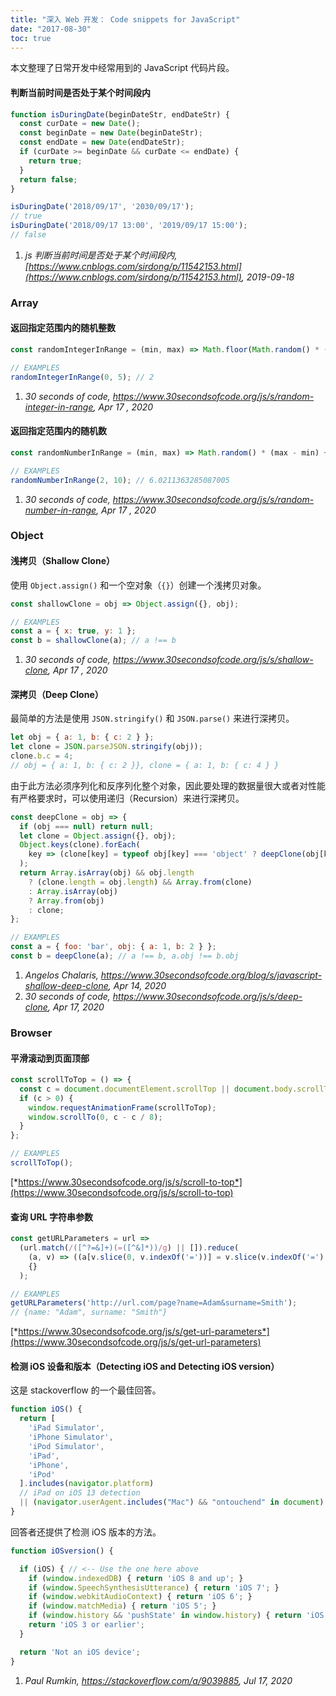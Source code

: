 ```yaml
---
title: "深入 Web 开发： Code snippets for JavaScript"
date: "2017-08-30"
toc: true
---
```


本文整理了日常开发中经常用到的 JavaScript 代码片段。

<!--more-->

#### 判断当前时间是否处于某个时间段内

```javascript
function isDuringDate(beginDateStr, endDateStr) {
  const curDate = new Date();
  const beginDate = new Date(beginDateStr);
  const endDate = new Date(endDateStr);
  if (curDate >= beginDate && curDate <= endDate) {
    return true;
  }
  return false;
}

isDuringDate('2018/09/17', '2030/09/17');
// true
isDuringDate('2018/09/17 13:00', '2019/09/17 15:00');
// false
```

1. *js 判断当前时间是否处于某个时间段内, [https://www.cnblogs.com/sirdong/p/11542153.html](https://www.cnblogs.com/sirdong/p/11542153.html), 2019-09-18*

### Array

#### 返回指定范围内的随机整数

```javascript
const randomIntegerInRange = (min, max) => Math.floor(Math.random() * (max - min + 1)) + min;

// EXAMPLES
randomIntegerInRange(0, 5); // 2
```

1. *30 seconds of code, https://www.30secondsofcode.org/js/s/random-integer-in-range, Apr 17 , 2020*

#### 返回指定范围内的随机数

```javascript
const randomNumberInRange = (min, max) => Math.random() * (max - min) + min;

// EXAMPLES
randomNumberInRange(2, 10); // 6.0211363285087005
```

1. *30 seconds of code, https://www.30secondsofcode.org/js/s/random-number-in-range, Apr 17 , 2020*

### Object

#### 浅拷贝（Shallow Clone）

使用 `Object.assign()` 和一个空对象（`{}`）创建一个浅拷贝对象。

```javascript
const shallowClone = obj => Object.assign({}, obj);

// EXAMPLES
const a = { x: true, y: 1 };
const b = shallowClone(a); // a !== b
```

1. *30 seconds of code, https://www.30secondsofcode.org/js/s/shallow-clone, Apr 17 , 2020*

#### 深拷贝（Deep Clone）

最简单的方法是使用 `JSON.stringify()` 和 `JSON.parse()` 来进行深拷贝。

```javascript
let obj = { a: 1, b: { c: 2 } };
let clone = JSON.parseJSON.stringify(obj));
clone.b.c = 4;
// obj = { a: 1, b: { c: 2 }}, clone = { a: 1, b: { c: 4 } }
```

由于此方法必须序列化和反序列化整个对象，因此要处理的数据量很大或者对性能有严格要求时，可以使用递归（Recursion）来进行深拷贝。

```javascript
const deepClone = obj => {
  if (obj === null) return null;
  let clone = Object.assign({}, obj);
  Object.keys(clone).forEach(
    key => (clone[key] = typeof obj[key] === 'object' ? deepClone(obj[key]) : obj[key])
  );
  return Array.isArray(obj) && obj.length
    ? (clone.length = obj.length) && Array.from(clone)
    : Array.isArray(obj)
    ? Array.from(obj)
    : clone;
};

// EXAMPLES
const a = { foo: 'bar', obj: { a: 1, b: 2 } };
const b = deepClone(a); // a !== b, a.obj !== b.obj
```

1. *Angelos Chalaris, https://www.30secondsofcode.org/blog/s/javascript-shallow-deep-clone, Apr 14, 2020*
2. *30 seconds of code, https://www.30secondsofcode.org/js/s/deep-clone, Apr 17, 2020*

### Browser

#### 平滑滚动到页面顶部

```javascript
const scrollToTop = () => {
  const c = document.documentElement.scrollTop || document.body.scrollTop;
  if (c > 0) {
    window.requestAnimationFrame(scrollToTop);
    window.scrollTo(0, c - c / 8);
  }
};

// EXAMPLES
scrollToTop();
```

[*https://www.30secondsofcode.org/js/s/scroll-to-top*](https://www.30secondsofcode.org/js/s/scroll-to-top)

#### 查询 URL 字符串参数

```javascript
const getURLParameters = url =>
  (url.match(/([^?=&]+)(=([^&]*))/g) || []).reduce(
    (a, v) => ((a[v.slice(0, v.indexOf('='))] = v.slice(v.indexOf('=') + 1)), a),
    {}
  );

// EXAMPLES
getURLParameters('http://url.com/page?name=Adam&surname=Smith');
// {name: "Adam", surname: "Smith"}
```

[*https://www.30secondsofcode.org/js/s/get-url-parameters*](https://www.30secondsofcode.org/js/s/get-url-parameters)

#### 检测 iOS 设备和版本（Detecting iOS and Detecting iOS version）

这是 stackoverflow 的一个最佳回答。

```javascript
function iOS() {
  return [
    'iPad Simulator',
    'iPhone Simulator',
    'iPod Simulator',
    'iPad',
    'iPhone',
    'iPod'
  ].includes(navigator.platform)
  // iPad on iOS 13 detection
  || (navigator.userAgent.includes("Mac") && "ontouchend" in document)
}
```

回答者还提供了检测 iOS 版本的方法。

```javascript
function iOSversion() {

  if (iOS) { // <-- Use the one here above
    if (window.indexedDB) { return 'iOS 8 and up'; }
    if (window.SpeechSynthesisUtterance) { return 'iOS 7'; }
    if (window.webkitAudioContext) { return 'iOS 6'; }
    if (window.matchMedia) { return 'iOS 5'; }
    if (window.history && 'pushState' in window.history) { return 'iOS 4'; }
    return 'iOS 3 or earlier';
  }

  return 'Not an iOS device';
}
```

1. *Paul Rumkin, https://stackoverflow.com/a/9039885, Jul 17, 2020*